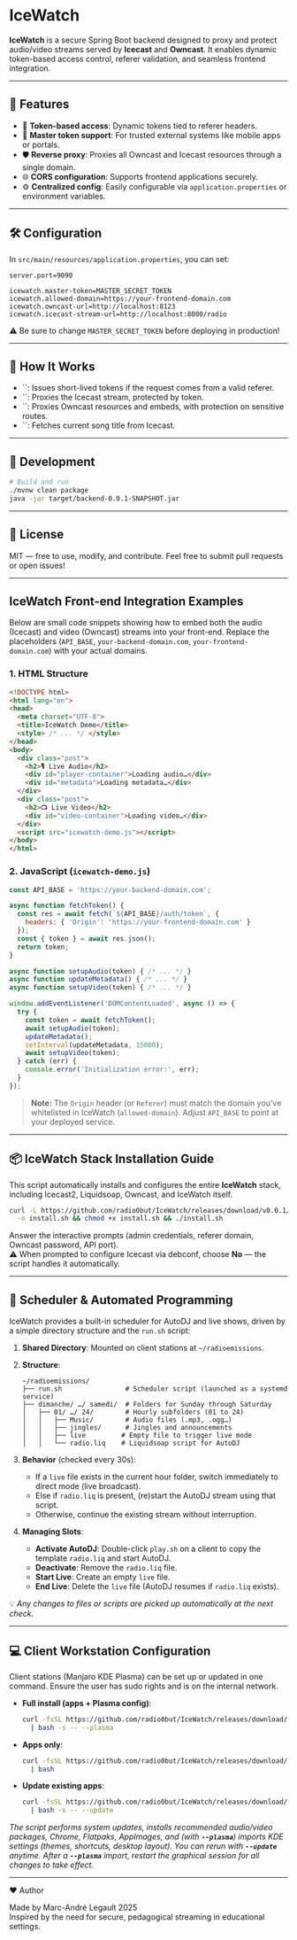 # IceWatch



**IceWatch** is a secure Spring Boot backend designed to proxy and protect audio/video streams served by **Icecast** and **Owncast**. It enables dynamic token-based access control, referer validation, and seamless frontend integration.

---

## 🎯 Features

- 🔐 **Token-based access**: Dynamic tokens tied to referer headers.
- 🧾 **Master token support**: For trusted external systems like mobile apps or portals.
- 🛡️ **Reverse proxy**: Proxies all Owncast and Icecast resources through a single domain.
- 🌐 **CORS configuration**: Supports frontend applications securely.
- ⚙️ **Centralized config**: Easily configurable via `application.properties` or environment variables.

---

## 🛠 Configuration

In `src/main/resources/application.properties`, you can set:

```
server.port=9090

icewatch.master-token=MASTER_SECRET_TOKEN
icewatch.allowed-domain=https://your-frontend-domain.com
icewatch.owncast-url=http://localhost:8123
icewatch.icecast-stream-url=http://localhost:8000/radio
```

⚠️ Be sure to change `MASTER_SECRET_TOKEN` before deploying in production!

---

## 🚀 How It Works

- ``: Issues short-lived tokens if the request comes from a valid referer.
- ``: Proxies the Icecast stream, protected by token.
- ``: Proxies Owncast resources and embeds, with protection on sensitive routes.
- ``: Fetches current song title from Icecast.

---

## 🧪 Development

```bash
# Build and run
./mvnw clean package
java -jar target/backend-0.0.1-SNAPSHOT.jar
```

---

## 📄 License

MIT — free to use, modify, and contribute. Feel free to submit pull requests or open issues!

---

## IceWatch Front-end Integration Examples

Below are small code snippets showing how to embed both the audio (Icecast) and video (Owncast) streams into your front-end. Replace the placeholders (`API_BASE`, `your-backend-domain.com`, `your-frontend-domain.com`) with your actual domains.

### 1. HTML Structure

```html
<!DOCTYPE html>
<html lang="en">
<head>
  <meta charset="UTF-8">
  <title>IceWatch Demo</title>
  <style> /* ... */ </style>
</head>
<body>
  <div class="post">
    <h2>🎙 Live Audio</h2>
    <div id="player-container">Loading audio…</div>
    <div id="metadata">Loading metadata…</div>
  </div>
  <div class="post">
    <h2>📺 Live Video</h2>
    <div id="video-container">Loading video…</div>
  </div>
  <script src="icewatch-demo.js"></script>
</body>
</html>
```

### 2. JavaScript (`icewatch-demo.js`)

```js
const API_BASE = 'https://your-backend-domain.com';

async function fetchToken() {
  const res = await fetch(`${API_BASE}/auth/token`, {
    headers: { 'Origin': 'https://your-frontend-domain.com' }
  });
  const { token } = await res.json();
  return token;
}

async function setupAudio(token) { /* ... */ }
async function updateMetadata() { /* ... */ }
async function setupVideo(token) { /* ... */ }

window.addEventListener('DOMContentLoaded', async () => {
  try {
    const token = await fetchToken();
    await setupAudio(token);
    updateMetadata();
    setInterval(updateMetadata, 15000);
    await setupVideo(token);
  } catch (err) {
    console.error('Initialization error:', err);
  }
});
```

> **Note:** The `Origin` header (or `Referer`) must match the domain you’ve whitelisted in IceWatch (`allowed-domain`). Adjust `API_BASE` to point at your deployed service.

---

## 📦 IceWatch Stack Installation Guide

This script automatically installs and configures the entire **IceWatch** stack, including Icecast2, Liquidsoap, Owncast, and IceWatch itself.

```bash
curl -L https://github.com/radio0but/IceWatch/releases/download/v0.0.1/installer.sh \
  -o install.sh && chmod +x install.sh && ./install.sh
```

Answer the interactive prompts (admin credentials, referer domain, Owncast password, API port).\
⚠️ When prompted to configure Icecast via debconf, choose **No** — the script handles it automatically.

---

## 📅 Scheduler & Automated Programming

IceWatch provides a built-in scheduler for AutoDJ and live shows, driven by a simple directory structure and the `run.sh` script:

1. **Shared Directory**: Mounted on client stations at `~/radioemissions`.

2. **Structure**:

   ```
   ~/radioemissions/
   ├── run.sh                # Scheduler script (launched as a systemd service)
   ├── dimanche/ …/ samedi/  # Folders for Sunday through Saturday
   │   ├── 01/ …/ 24/        # Hourly subfolders (01 to 24)
   │   │   ├── Music/        # Audio files (.mp3, .ogg…)
   │   │   ├── jingles/      # Jingles and announcements
   │   │   ├── live         # Empty file to trigger live mode
   │   │   └── radio.liq    # Liquidsoap script for AutoDJ
   ```

3. **Behavior** (checked every 30s):

   - If a `live` file exists in the current hour folder, switch immediately to direct mode (live broadcast).
   - Else if `radio.liq` is present, (re)start the AutoDJ stream using that script.
   - Otherwise, continue the existing stream without interruption.

4. **Managing Slots**:

   - **Activate AutoDJ**: Double-click `play.sh` on a client to copy the template `radio.liq` and start AutoDJ.
   - **Deactivate**: Remove the `radio.liq` file.
   - **Start Live**: Create an empty `live` file.
   - **End Live**: Delete the `live` file (AutoDJ resumes if `radio.liq` exists).

💡 *Any changes to files or scripts are picked up automatically at the next check.*

---

## 💻 Client Workstation Configuration

Client stations (Manjaro KDE Plasma) can be set up or updated in one command. Ensure the user has sudo rights and is on the internal network.

- **Full install (apps + Plasma config)**:

  ```bash
  curl -fsSL https://github.com/radio0but/IceWatch/releases/download/v0.0.1/client.sh \  
    | bash -s -- --plasma
  ```

- **Apps only**:

  ```bash
  curl -fsSL https://github.com/radio0but/IceWatch/releases/download/v0.0.1/client.sh \
    | bash
  ```

- **Update existing apps**:

  ```bash
  curl -fsSL https://github.com/radio0but/IceWatch/releases/download/v0.0.1/client.sh \
    | bash -s -- --update
  ```

*The script performs system updates, installs recommended audio/video packages, Chrome, Flatpaks, AppImages, and (with **`--plasma`**) imports KDE settings (themes, shortcuts, desktop layout). You can rerun with **`--update`** anytime. After a **`--plasma`** import, restart the graphical session for all changes to take effect.*

---

❤️ Author

Made by Marc-André Legault 2025\
Inspired by the need for secure, pedagogical streaming in educational settings.

